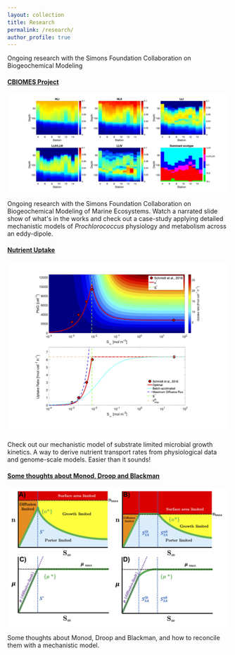 ```yaml
---
layout: collection
title: Research
permalink: /research/
author_profile: true
--- 
```


Ongoing research with the Simons Foundation Collaboration on Biogeochemical Modeling 
#### [CBIOMES Project](/CBIOMESResearch/)
<img src="/assets/images/MSE_Pro_MESO-SCOPE.jpg" alt="MSE figure" width="600">  

Ongoing research with the Simons Foundation Collaboration on Biogeochemical Modeling of Marine Ecosystems. Watch a narrated slide show of what's in the works and check out a case-study applying detailed mechanistic models of *Prochlorococcus* physiology and metabolism across an eddy-dipole.  

#### [Nutrient Uptake](/nutrientUptake/)
<img src="/assets/images/Figure_5.jpg" alt="Figure 5" width="600">  

Check out our mechanistic model of substrate limited microbial growth kinetics. A way to derive nutrient transport rates from physiological data and genome-scale models. Easier than it sounds!  

#### [Some thoughts about Monod, Droop and Blackman](/MonodDroopBlackman/)
<img src="/assets/images/Figure_3.jpg" alt="Figure 5" width="600">  

Some thoughts about Monod, Droop and Blackman, and how to reconcile them with a mechanistic model.
